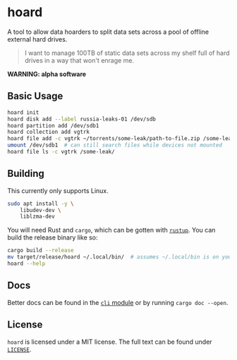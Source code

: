 # hoard

A tool to allow data hoarders to split data sets across a pool of offline external hard drives.

> I want to manage 100TB of static data sets across my shelf full of hard drives in a way that won't enrage me.

**WARNING: alpha software**

## Basic Usage

```bash
hoard init
hoard disk add --label russia-leaks-01 /dev/sdb
hoard partition add /dev/sdb1
hoard collection add vgtrk
hoard file add -c vgtrk ~/torrents/some-leak/path-to-file.zip /some-leak/path-to-file.zip
umount /dev/sdb1  # can still search files while devices not mounted
hoard file ls -c vgtrk /some-leak/
```

## Building

This currently only supports Linux.

```bash
sudo apt install -y \
    libudev-dev \
    liblzma-dev
```

You will need Rust and `cargo`, which can be gotten with [`rustup`](https://rustup.rs/).
You can build the release binary like so:

```bash
cargo build --release
mv target/release/hoard ~/.local/bin/  # assumes ~/.local/bin is on your $PATH
hoard --help
```

## Docs

Better docs can be found in the [`cli` module](./src/cli.rs) or by running `cargo doc --open`.

## License

`hoard` is licensed under a MIT license.
The full text can be found under [`LICENSE`](./LICENSE).
